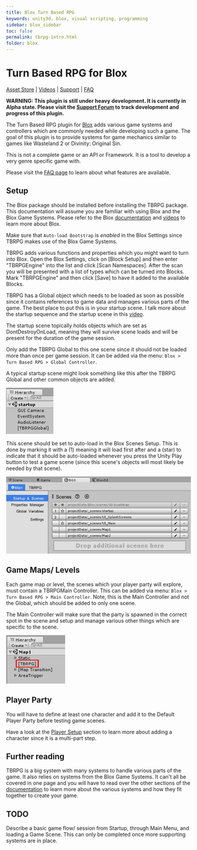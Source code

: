 ```yaml
---
title: Blox Turn Based RPG
keywords: unity3d, blox, visual scripting, programming
sidebar: blox_sidebar
toc: false
permalink: tbrpg-intro.html
folder: blox
---
```


Turn Based RPG for Blox
=======================

[Asset Store](https://www.assetstore.unity3d.com/?asac=MnslCi8JXB#!/content/12859) | [Videos](https://www.youtube.com/playlist?list=PLuaBtUXEKcdLEhNpwuBnUQxfKYJHS6PcK) | [Support](http://forum.plyoung.com/c/blox-3) | [FAQ](http://forum.plyoung.com/t/turn-based-rpg-dev/3679)

**WARNING: This plugin is still under heavy development. It is currently in Alpha state. Please visit the [Support Forum](http://forum.plyoung.com/t/turn-based-rpg-dev/3679) to track development and progress of this plugin.**

The Turn Based RPG plugin for [Blox](https://www.assetstore.unity3d.com/?asac=MnslCi8JXB#!/content/62473) adds various game systems and controllers which are commonly needed while developing such a game. The goal of this plugin is to provide systems for game mechanics similar to games like Wasteland 2 or Divinity: Original Sin.

This is not a complete game or an API or Framework. It is a tool to develop a very genre specific game with.

Please visit the [FAQ page](http://forum.plyoung.com/t/turn-based-rpg-dev/3679) to learn about what features are available.

Setup
-----

The Blox package should be installed before installing the TBRPG package. This documentation will assume you are familiar with using Blox and the Blox Game Systems. Please refer to the Blox [documentation](https://plyoung.github.io/blox.html) and [videos](https://www.youtube.com/playlist?list=PLuaBtUXEKcdLEhNpwuBnUQxfKYJHS6PcK) to learn more about Blox.

Make sure that `Auto-load Bootstrap` is *enabled* in the Blox Settings since TBRPG makes use of the Blox Game Systems.

TBRPG adds various functions and properties which you might want to turn into Blox. Open the Blox Settings, click on [Block Setup] and then enter "TBRPGEngine" into the list and click [Scan Namespaces]. After the scan you will be presented with a list of types which can be turned into Blocks. Mark "TBRPGEngine" and then click [Save] to have it added to the available Blocks.

TBRPG has a Global object which needs to be loaded as soon as possible since it contains references to game data and manages various parts of the game. The best place to put this is in your startup scene. I talk more about the startup sequence and the startup scene in this [video](https://www.youtube.com/watch?v=eFK7cvJQiiQ&list=PLuaBtUXEKcdLEhNpwuBnUQxfKYJHS6PcK&index=13).

The startup scene topically holds objects which are set as DontDestroyOnLoad, meaning they will survive scene loads and will be present for the duration of the game session.

Only add the TBRPG Global to this one scene since it should not be loaded more than once per game session. It can be added via the menu: `Blox > Turn Based RPG > Global Controller`.

A typical startup scene might look something like this after the TBRPG Global and other common objects are added.

![](img/tbrpg/00.png)

This scene should be set to auto-load in the Blox Scenes Setup. This is done by marking it with a (1) meaning it will load first after and a (star) to indicate that it should be auto-loaded whenever you press the Unity Play button to test a game scene (since this scene's objects will most likely be needed by that scene).

![](img/tbrpg/01.png)

Game Maps/ Levels
-----------------

Each game map or level, the scenes which your player party will explore, must contain a TBRPGMain Controller. This can be added via menu: `Blox > Turn Based RPG > Main Controller`. Note, this is the Main Controller and not the Global, which should be added to only one scene.

The Main Controller will make sure that the party is spawned in the correct spot in the scene and setup and manage various other things which are specific to the scene.

![](img/tbrpg/02.png)

Player Party
------------

You will have to define at least one character and add it to the Default Player Party before testing game scenes.

Have a look at the [Player Setup](tbrpg-player-setup.html) section to learn more about adding a character since it is a multi-part step.

Further reading
---------------

TBRPG is a big system with many systems to handle various parts of the game. It also relies on systems from the Blox Game Systems. It can't all be covered in one page and you will have to read over the other sections of the [documentation](https://plyoung.github.io/blox.html) to learn more about the various systems and how they fit together to create your game.

TODO
----

Describe a basic game flow/ session from Startup, through Main Menu, and loading a Game Scene. This can only be completed once more supporting systems are in place.









